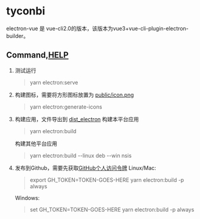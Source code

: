# tyconbi
electron-vue 是 vue-cli2.0的版本，该版本为vue3+vue-cli-plugin-electron-builder。

## Command,[HELP](https://nklayman.github.io/vue-cli-plugin-electron-builder/guide/recipes.html#debugging-with-vscode)
1. 测试运行
    > yarn electron:serve
    
2. 构建图标，需要将方形图标放置为 [public/icon.png](public/icon.png)
    > yarn electron:generate-icons
   
3. 构建应用，文件导出到 [dist_electron](/dist_electron)
    构建本平台应用
    > yarn electron:build
                       
    构建其他平台应用
    > yarn electron:build --linux deb --win nsis
    
4. 发布到Github，需要先获取[GitHub个人访问令牌](https://github.com/settings/tokens)
    Linux/Mac: 
    > export GH_TOKEN=TOKEN-GOES-HERE
    > yarn electron:build -p always
                                              
    Windows: 
    > set GH_TOKEN=TOKEN-GOES-HERE
    > yarn electron:build -p always



